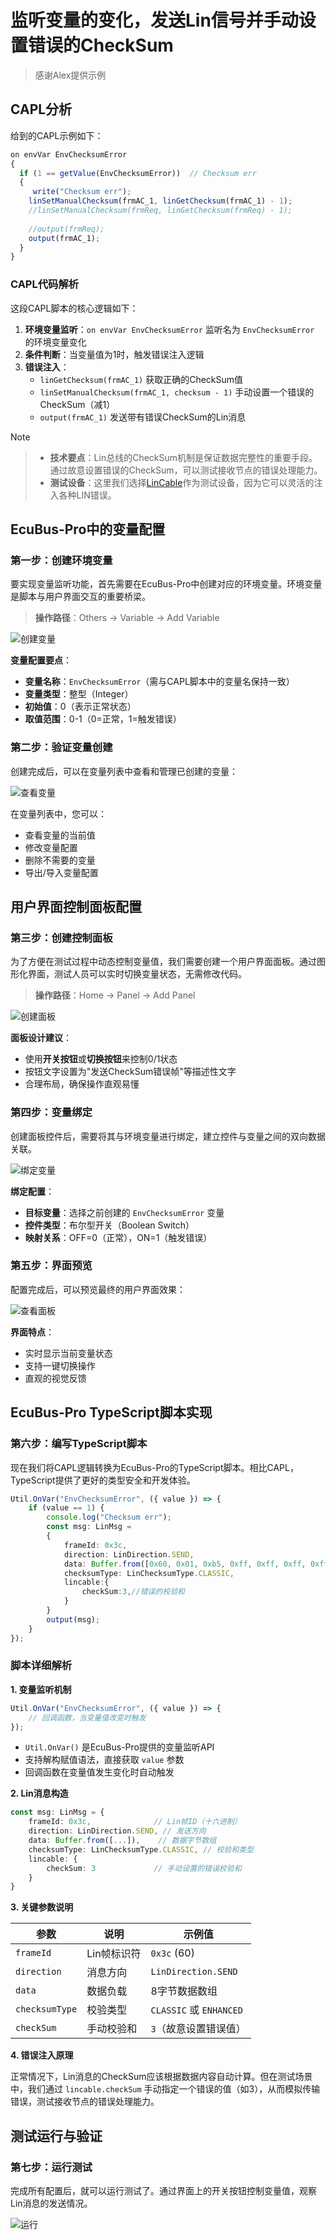 # 监听变量的变化，发送Lin信号并手动设置错误的CheckSum

> 感谢Alex提供示例

## CAPL分析

给到的CAPL示例如下：

```ts
on envVar EnvChecksumError  
{
  if (1 == getValue(EnvChecksumError))  // Checksum err
  {
     write("Checksum err");
    linSetManualChecksum(frmAC_1, linGetChecksum(frmAC_1) - 1);
    //linSetManualChecksum(frmReq, linGetChecksum(frmReq) - 1);
    
    //output(frmReq);
    output(frmAC_1);
  }
}
```

### CAPL代码解析

这段CAPL脚本的核心逻辑如下：

1. **环境变量监听**：`on envVar EnvChecksumError` 监听名为 `EnvChecksumError` 的环境变量变化
2. **条件判断**：当变量值为1时，触发错误注入逻辑
3. **错误注入**：
   - `linGetChecksum(frmAC_1)` 获取正确的CheckSum值
   - `linSetManualChecksum(frmAC_1, checksum - 1)` 手动设置一个错误的CheckSum（减1）
   - `output(frmAC_1)` 发送带有错误CheckSum的Lin消息

> [!NOTE]

> - **技术要点**：Lin总线的CheckSum机制是保证数据完整性的重要手段。通过故意设置错误的CheckSum，可以测试接收节点的错误处理能力。
> - **测试设备**：这里我们选择[LinCable](https://app.whyengineer.com/zh/docs/um/hardware/lincable.html)作为测试设备，因为它可以灵活的注入各种LIN错误。

## EcuBus-Pro中的变量配置

### 第一步：创建环境变量

要实现变量监听功能，首先需要在EcuBus-Pro中创建对应的环境变量。环境变量是脚本与用户界面交互的重要桥梁。

> **操作路径**：Others → Variable → Add Variable

![创建变量](./../../../../media/um/script/var1.png)

**变量配置要点**：

- **变量名称**：`EnvChecksumError`（需与CAPL脚本中的变量名保持一致）
- **变量类型**：整型（Integer）
- **初始值**：0（表示正常状态）
- **取值范围**：0-1（0=正常，1=触发错误）

### 第二步：验证变量创建

创建完成后，可以在变量列表中查看和管理已创建的变量：

![查看变量](./../../../../media/um/script/var2.png)

在变量列表中，您可以：

- 查看变量的当前值
- 修改变量配置
- 删除不需要的变量
- 导出/导入变量配置

## 用户界面控制面板配置

### 第三步：创建控制面板

为了方便在测试过程中动态控制变量值，我们需要创建一个用户界面面板。通过图形化界面，测试人员可以实时切换变量状态，无需修改代码。

> **操作路径**：Home → Panel → Add Panel

![创建面板](./../../../../media/um/script/var3.png)

**面板设计建议**：

- 使用**开关按钮**或**切换按钮**来控制0/1状态
- 按钮文字设置为"发送CheckSum错误帧"等描述性文字
- 合理布局，确保操作直观易懂

### 第四步：变量绑定

创建面板控件后，需要将其与环境变量进行绑定，建立控件与变量之间的双向数据关联。

![绑定变量](./../../../../media/um/script/var4.png)

**绑定配置**：

- **目标变量**：选择之前创建的 `EnvChecksumError` 变量
- **控件类型**：布尔型开关（Boolean Switch）
- **映射关系**：OFF=0（正常），ON=1（触发错误）

### 第五步：界面预览

配置完成后，可以预览最终的用户界面效果：

![查看面板](./../../../../media/um/script/var5.png)

**界面特点**：

- 实时显示当前变量状态
- 支持一键切换操作
- 直观的视觉反馈

## EcuBus-Pro TypeScript脚本实现

### 第六步：编写TypeScript脚本

现在我们将CAPL逻辑转换为EcuBus-Pro的TypeScript脚本。相比CAPL，TypeScript提供了更好的类型安全和开发体验。

```typescript
Util.OnVar("EnvChecksumError", ({ value }) => {
    if (value == 1) {
        console.log("Checksum err");
        const msg: LinMsg =
        {
            frameId: 0x3c,
            direction: LinDirection.SEND,
            data: Buffer.from([0x60, 0x01, 0xb5, 0xff, 0xff, 0xff, 0xff, 0xff]),
            checksumType: LinChecksumType.CLASSIC,
            lincable:{
                checkSum:3,//错误的校验和
            }
        }
        output(msg);
    }
});
```

### 脚本详细解析

**1. 变量监听机制**

```typescript
Util.OnVar("EnvChecksumError", ({ value }) => {
    // 回调函数，当变量值改变时触发
});
```

- `Util.OnVar()` 是EcuBus-Pro提供的变量监听API
- 支持解构赋值语法，直接获取 `value` 参数
- 回调函数在变量值发生变化时自动触发

**2. Lin消息构造**

```typescript
const msg: LinMsg = {
    frameId: 0x3c,              // Lin帧ID（十六进制）
    direction: LinDirection.SEND, // 发送方向
    data: Buffer.from([...]),    // 数据字节数组
    checksumType: LinChecksumType.CLASSIC, // 校验和类型
    lincable: {
        checkSum: 3             // 手动设置的错误校验和
    }
}
```

**3. 关键参数说明**

| 参数 | 说明 | 示例值 |
|------|------|--------|
| `frameId` | Lin帧标识符 | `0x3c` (60) |
| `direction` | 消息方向 | `LinDirection.SEND` |
| `data` | 数据负载 | 8字节数据数组 |
| `checksumType` | 校验类型 | `CLASSIC` 或 `ENHANCED` |
| `checkSum` | 手动校验和 | `3`（故意设置错误值） |

**4. 错误注入原理**

正常情况下，Lin消息的CheckSum应该根据数据内容自动计算。但在测试场景中，我们通过 `lincable.checkSum` 手动指定一个错误的值（如3），从而模拟传输错误，测试接收节点的错误处理能力。

## 测试运行与验证

### 第七步：运行测试

完成所有配置后，就可以运行测试了。通过界面上的开关按钮控制变量值，观察Lin消息的发送情况。

![运行](./../../../../media/um/script/var1.gif)